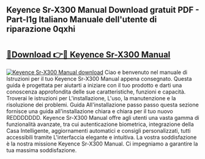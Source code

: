 ## Keyence Sr-X300 Manual Download gratuit PDF - Part-l1g Italiano Manuale dell'utente di riparazione 0qxhi

# <h2><a href="http://dfbjxwn.blite.top/?on=Keyence+Sr-X300+Manual">🔗Download 👉🔴 Keyence Sr-X300 Manual</a></h2>

[![Keyence Sr-X300 Manual download](https://i.imgur.com/lujVjoI.png)](http://dfbjxwn.blite.top/?on=Keyence+Sr-X300+Manual)
Ciao e benvenuto nel manuale di Istruzioni per il tuo Keyence Sr-X300 Manual appena consegnato. Questa guida è progettata per aiutarti a iniziare con il tuo prodotto e darti una conoscenza approfondita delle sue caratteristiche, funzioni e capacità. Troverai le istruzioni per L'installazione, L'uso, la manutenzione e la risoluzione dei problemi. Guida All'installazione passo passo questa sezione fornisce una guida all'installazione chiara e chiara per il tuo nuovo REDDDDDDD. Keyence Sr-X300 Manual offre agli utenti una vasta gamma di funzionalità avanzate, tra cui autenticazione biometrica, integrazione della Casa Intelligente, aggiornamenti automatici e consigli personalizzati, tutti accessibili tramite L'interfaccia elegante e intuitiva. La vostra soddisfazione è la nostra missione Keyence Sr-X300 Manual. Ci impegniamo a garantire la tua massima soddisfazione.
